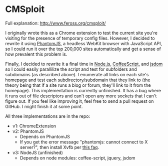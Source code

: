 # CMSploit

Full explanation: http://www.feross.org/cmsploit/

I originally wrote this as a Chrome extension to test the current site you're visiting for the presence of temporary config files. However, I decided to rewrite it using [PhantomJS](http://www.phantomjs.org/), a headless WebKit browser with JavaScript API, so I could run it over the top 200,000 sites automatically and get a sense of how prevalent this problem is.

Finally, I decided to rewrite it a final time in [Node.js](http://nodejs.org/), [CoffeeScript](http://jashkenas.github.com/coffee-script/), and [jsdom](https://github.com/tmpvar/jsdom) so I could easily parallilize the script and test for subfolders and subdomains (as described above). I enumerate all links on each site's homepage and test each subdirectory/subdomain that they link to (the theory being that if a site runs a blog or forum, they'll link to it from the homepage). This implementation is currently unfinished. It has a bug where it runs out of file descriptors and can't open any more sockets that I can't figure out. If you feel like improving it, feel free to send a pull request on GitHub. I might finish it at some point.

All three implementations are in the repo:

- v1: ChromeExtension
- v2: PhantomJS
  - Depends on PhantomJS
  - If you get the error message "phantomjs: cannot connect to X server?", then install Xvfb per [this faq](http://code.google.com/p/phantomjs/wiki/FAQ).
- v3: NodeJS (unfinished)
  - Depends on node modules: coffee-script, jquery, jsdom